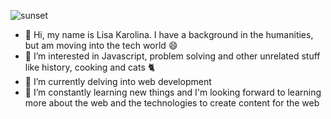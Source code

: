 ![sunset](https://user-images.githubusercontent.com/44520955/175826441-eb574cc6-6249-47ab-a0bc-8e112e2accc5.png)

- 👋 Hi, my name is Lisa Karolina. I have a background in the humanities, but am moving into the tech world :smile:
- 👀 I’m interested in Javascript, problem solving and other unrelated stuff like history, cooking and cats 🐈
- 🌱 I’m currently delving into web development
- 💞️ I’m constantly learning new things and I'm looking forward to learning more about the web and the technologies to create content for the web

<!---
Lisakarolina/Lisakarolina is a ✨ special ✨ repository because its `README.md` (this file) appears on your GitHub profile.
You can click the Preview link to take a look at your changes.
--->
